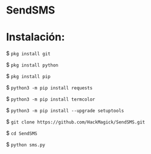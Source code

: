 # SendSMS

# Instalación:

$ `pkg install git`

$ `pkg install python`

$ `pkg install pip`

$ `python3 -m pip install requests`

$ `python3 -m pip install termcolor`

$ `python3 -m pip install --upgrade setuptools`

$ `git clone https://github.com/HackMagick/SendSMS.git`

$ `cd SendSMS`

$ `python sms.py`
